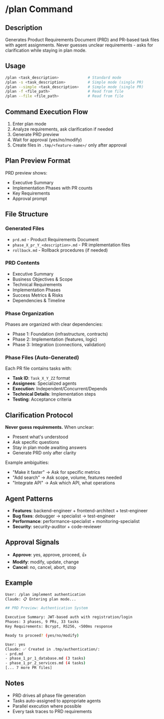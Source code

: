 # /plan Command

## Description

Generates Product Requirements Document (PRD) and PR-based task files with agent assignments.
Never guesses unclear requirements - asks for clarification while staying in plan mode.

## Usage

```bash
/plan <task_description>             # Standard mode
/plan -s <task_description>          # Simple mode (single PR)
/plan --simple <task_description>    # Simple mode (single PR)
/plan -f <file_path>                 # Read from file
/plan --file <file_path>             # Read from file
```

## Command Execution Flow

1. Enter plan mode
2. Analyze requirements, ask clarification if needed
3. Generate PRD preview
4. Wait for approval (yes/no/modify)
5. Create files in `.tmp/<feature-name>/` only after approval

## Plan Preview Format

PRD preview shows:
- Executive Summary
- Implementation Phases with PR counts
- Key Requirements
- Approval prompt

## File Structure

### Generated Files
- `prd.md` - Product Requirements Document
- `phase_X_pr_Y_<description>.md` - PR implementation files
- `rollback.md` - Rollback procedures (if needed)

### PRD Contents
- Executive Summary
- Business Objectives & Scope
- Technical Requirements
- Implementation Phases
- Success Metrics & Risks
- Dependencies & Timeline

### Phase Organization
Phases are organized with clear dependencies:
- Phase 1: Foundation (infrastructure, contracts)
- Phase 2: Implementation (features, logic)
- Phase 3: Integration (connections, validation)

### Phase Files (Auto-Generated)
Each PR file contains tasks with:
- **Task ID**: `Task_X_Y_ZZ` format
- **Assignees**: Specialized agents
- **Execution**: Independent/Concurrent/Depends
- **Technical Details**: Implementation steps
- **Testing**: Acceptance criteria

## Clarification Protocol

**Never guess requirements.** When unclear:
- Present what's understood
- Ask specific questions
- Stay in plan mode awaiting answers
- Generate PRD only after clarity

Example ambiguities:
- "Make it faster" → Ask for specific metrics
- "Add search" → Ask scope, volume, features needed
- "Integrate API" → Ask which API, what operations

## Agent Patterns

- **Features**: backend-engineer + frontend-architect + test-engineer
- **Bug fixes**: debugger → specialist → test-engineer
- **Performance**: performance-specialist + monitoring-specialist
- **Security**: security-auditor + code-reviewer

## Approval Signals

- **Approve**: yes, approve, proceed, 👍
- **Modify**: modify, update, change
- **Cancel**: no, cancel, abort, stop

## Example

```bash
User: /plan implement authentication
Claude: 📋 Entering plan mode...

## PRD Preview: Authentication System

Executive Summary: JWT-based auth with registration/login
Phases: 3 phases, 9 PRs, 33 tasks
Key Requirements: Bcrypt, RS256, <500ms response

Ready to proceed? (yes/no/modify)

User: yes
Claude: ✅ Created in .tmp/authentication/:
- prd.md
- phase_1_pr_1_database.md (3 tasks)
- phase_1_pr_2_services.md (4 tasks)
[... 7 more PR files]
```

## Notes

- PRD drives all phase file generation
- Tasks auto-assigned to appropriate agents
- Parallel execution where possible
- Every task traces to PRD requirements